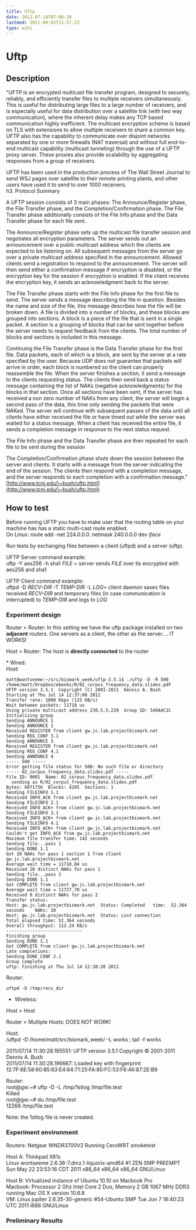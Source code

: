 ```yaml
---
title: Uftp
date: 2011-07-14T07:06:10
lastmod: 2011-08-01T11:57:23
type: wiki
---
```

Uftp
====

Description
-----------

"UFTP is an encrypted multicast file transfer program, designed to
securely, reliably, and efficiently transfer files to multiple receivers
simultaneously. This is useful for distributing large files to a large
number of receivers, and is especially useful for data distribution over
a satellite link (with two way communication), where the inherent delay
makes any TCP based communication highly inefficient. The multicast
encryption scheme is based on TLS with extensions to allow multiple
receivers to share a common key. UFTP also has the capability to
communicate over disjoint networks separated by one or more firewalls
(NAT traversal) and without full end-to-end multicast capability
(multicast tunneling) through the use of a UFTP proxy server. These
proxies also provide scalability by aggregating responses from a group
of receivers.

UFTP has been used in the production process of The Wall Street Journal
to send WSJ pages over satellite to their remote printing plants, and
other users have used it to send to over 1000 receivers.\
h3. Protocol Summary

A UFTP session consists of 3 main phases: The Announce/Register phase,
the File Transfer phase, and the Completion/Confirmation phase. The File
Transfer phase additionally consists of the File Info phase and the Data
Transfer phase for each file sent.

The Announce/Register phase sets up the multicast file transfer session
and negotiates all encryption parameters. The server sends out an
announcement over a public multicast address which the clients are
expected to be listening on. All subsequent messages from the server go
over a private multicast address specified in the announcement. Allowed
clients send a registration to respond to the announcement. The server
will then send either a confirmation message if encryption is disabled,
or the encryption key for the session if encryption is enabled. If the
client receives the encryption key, it sends an acknowledgment back to
the server.

The File Transfer phase starts with the File Info phase for the first
file to send. The server sends a message describing the file in
question. Besides the name and size of the file, this message describes
how the file will be broken down. A file is divided into a number of
blocks, and these blocks are grouped into sections. A block is a piece
of the file that is sent in a single packet. A section is a grouping of
blocks that can be sent together before the server needs to request
feedback from the clients. The total number of blocks and sections is
included in this message.

Continuing the File Transfer phase is the Data Transfer phase for the
first file. Data packets, each of which is a block, are sent by the
server at a rate specified by the user. Because UDP does not guarantee
that packets will arrive in order, each block is numbered so the client
can properly reassemble the file. When the server finishes a section, it
send a message to the clients requesting status. The clients then send
back a status message containing the list of NAKs (negative
acknowledgments) for the blocks in that section. Once all sections have
been sent, if the server has received a non zero number of NAKs from any
client, the server will begin a second pass of the data, this time only
sending the packets that were NAKed. The server will continue with
subsequent passes of the data until all clients have either received the
file or have timed out while the server was waited for a status message.
When a client has received the entire file, it sends a completion
message in response to the next status request.

The File Info phase and the Data Transfer phase are then repeated for
each file to be sent during the session

The Completion/Confirmation phase shuts down the session between the
server and clients. It starts with a message from the server indicating
the end of the session. The clients then respond with a completion
message, and the server responds to each completion with a confirmation
message."[http://www.tcnj.edu/\~bush/uftp.html](http://www.tcnj.edu/\~bush/uftp.html)

How to test
-----------

Before running UFTP you have to make user that the routing table on your
machine has has a static multi-cast route enabled.\
On Linux: route add -net 224.0.0.0. netmask 240.0.0.0 dev *iface*

Run tests by exchanging files between a client (uftpd) and a server
(uftp).

UFTP Server command example:\
uftp -Y aes256 -h sha1 *FILE* = server sends *FILE* over tls encrypted
with aes256 and sha1

UFTP Client command example:\
uftpd -D *RECV-DIR* -T *TEMP-DIR* -L *LOG*= client daemon saves files
received *RECV-DIR* and temporary files (in case communication is
interrupted) to *TEMP-DIR* and logs to *LOG*

### Experiment design

Router &gt; Router: In this setting we have the uftp package installed
on two **adjacent** routers. One servers as a client, the other as the
server.... IT WORKS!

Host &gt; Router: The host is **directly connected** to the router

\* Wired:\
Host:

     
    matt@wontseeme:~/src/bismark_week/uftp-3.5.1$ ./uftp -D -R 500 /home/matt/Dropbox/ebooks/R/02_corpus_frequency_data.slides.pdf
    UFTP version 3.5.1  Copyright (C) 2001-2011  Dennis A. Bush
    Starting at Thu Jul 14 12:37:08 2011
    Transfer rate: 1000 Kbps (125 KB/s)
    Wait between packets: 11718 us
    Using private multicast address 230.5.5.220  Group ID: 549A4C1C
    Initializing group
    Sending ANNOUNCE 1
    Sending ANNOUNCE 2
    Received REGISTER from client gw.jc.lab.projectbismark.net
    Sending REG_CONF 3.1
    Sending ANNOUNCE 3
    Received REGISTER from client gw.jc.lab.projectbismark.net
    Sending REG_CONF 4.1
    Sending ANNOUNCE 4
    ----- 500 -----
    Error getting file status for 500: No such file or directory
    ----- 02_corpus_frequency_data.slides.pdf -----
    File ID: 0001  Name: 02_corpus_frequency_data.slides.pdf
      sending as R/02_corpus_frequency_data.slides.pdf
    Bytes: 6071756  Blocks: 4205  Sections: 1
    Sending FILEINFO 1.1
    Received INFO_ACK from client gw.jc.lab.projectbismark.net
    Sending FILEINFO 2.1
    Received INFO_ACK+ from client gw.jc.lab.projectbismark.net
    Sending FILEINFO 3.1
    Received INFO_ACK+ from client gw.jc.lab.projectbismark.net
    Sending FILEINFO 4.1
    Received INFO_ACK+ from client gw.jc.lab.projectbismark.net
    Couldn't get INFO_ACK from gw.jc.lab.projectbismark.net
    Maximum file transfer time: 142 seconds
    Sending file...pass 1
    Sending DONE 1.1
    Got 20 NAKs for pass 1 section 1 from client gw.jc.lab.projectbismark.net
    Average wait time = 11718.04 us
    Received 20 distinct NAKs for pass 1
    Sending file...pass 2
    Sending DONE 1.1
    Got COMPLETE from client gw.jc.lab.projectbismark.net
    Average wait time = 11727.70 us
    Received 0 distinct NAKs for pass 2
    Transfer status:
    Host: gw.jc.lab.projectbismark.net  Status: Completed   time:  52.364 seconds    NAKs: 20
    Host: gw.jc.lab.projectbismark.net  Status: Lost connection
    Total elapsed time: 52.364 seconds
    Overall throughput: 113.24 KB/s
    -----------------------------
    Finishing group
    Sending DONE 1.1
    Got COMPLETE from client gw.jc.lab.projectbismark.net
    Late completions:
    Sending DONE_CONF 2.1
    Group complete
    uftp: Finishing at Thu Jul 14 12:38:28 2011

Router:

    uftpd -D /tmp/recv_dir

-   Wireless:

Host &gt; Host

Router &gt; Multiple Hosts: DOES NOT WORK!

Host:\
/uftpd -D /home/matt/src/bismark\_week/ -L works ; tail -f works

2011/07/14 11:30:28.195551: UFTP version 3.5.1 Copyright © 2001-2011
Dennis A. Bush\
2011/07/14 11:30:28.196667: Loaded key with fingerprint
12:7F:6E:58:60:85:63:E4:64:71:25:FA:80:FC:53:F6:46:87:2E:B9

Router:\
root@gw:\~\# uftp -D -L /tmp/1stlog /tmp/file.test\
Killed\
root@gw:\~\# du /tmp/file.test\
12268 /tmp/file.test

Note: the 1stlog file is never created.

### Experiment environment

Routers: Netgear WNDR3700V2 Running CeroWRT smoketest

Host A: Thinkpad X61s\
Linux wontseeme 2.6.38-7.dmz.1-liquorix-amd64 \#1 ZEN SMP PREEMPT Sun
May 22 23:53:16 CDT 2011 x86\_64 x86\_64 x86\_64 GNU/Linux

Host B: Virtualized instance of Ubuntu 10.10 on Macbook Pro\
Macbook: Processor 2 Ghz Intel Core 2 Duo, Memory 2 GB 1067 MHz DDR3
running Mac OS X version 10.6.8\
VM: Linux jupiter 2.6.35-30-generic \#54-Ubuntu SMP Tue Jun 7 18:40:23
UTC 2011 i686 GNU/Linux

### Preliminary Results
